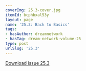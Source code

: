 ```yaml
---
coverImg: 25.3-cover.jpg
itemId: bcphbxal53y
layout: page
name: '25.3: Back to Basics'
tags:
- hasAuthor: dreamnetwork
- hasTag: dream-network-volume-25
type: post
urlSlug: '25.3'
---
```

<a href="../files/pdfs/Volume_25/25.3_back_to_basics.pdf" download="">Download issue 25.3</a>